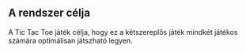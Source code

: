 ## **A rendszer célja**

A Tic Tac Toe játék célja, hogy ez a kétszereplős játék mindkét játékos számára optimálisan játszható legyen. 



